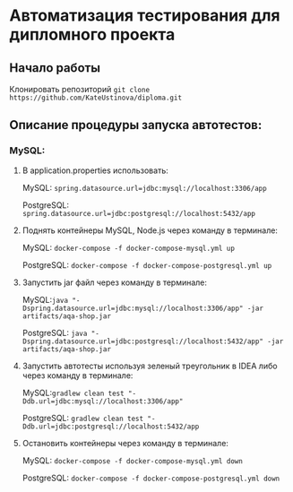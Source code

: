 # Автоматизация тестирования для дипломного проекта

## Начало работы

Клонировать репозиторий `git clone https://github.com/KateUstinova/diploma.git`


## Описание процедуры запуска автотестов:

### MySQL:

1. В application.properties использовать:

    MySQL:  `spring.datasource.url=jdbc:mysql://localhost:3306/app`

    PostgreSQL: `spring.datasource.url=jdbc:postgresql://localhost:5432/app`

2. Поднять контейнеры MySQL, Node.js через команду в терминале:

     MySQL: `docker-compose -f docker-compose-mysql.yml up`

     PostgreSQL: `docker-compose -f docker-compose-postgresql.yml up`

3. Запустить jar файл через команду в терминале:

      MySQL:`java "-Dspring.datasource.url=jdbc:mysql://localhost:3306/app" -jar artifacts/aqa-shop.jar`

      PostgreSQL: `java "-Dspring.datasource.url=jdbc:postgresql://localhost:5432/app" -jar artifacts/aqa-shop.jar`

4. Запустить автотесты используя зеленый треугольник в IDEA либо через команду в терминале:
       
      MySQL:`gradlew clean test "-Ddb.url=jdbc:mysql://localhost:3306/app"`

      PostgreSQL: `gradlew clean test "-Ddb.url=jdbc:postgresql://localhost:5432/app`

5. Остановить контейнеры через команду в терминале:

      MySQL: `docker-compose -f docker-compose-mysql.yml down`

      PostgreSQL: `docker-compose -f docker-compose-postgresql.yml down`

